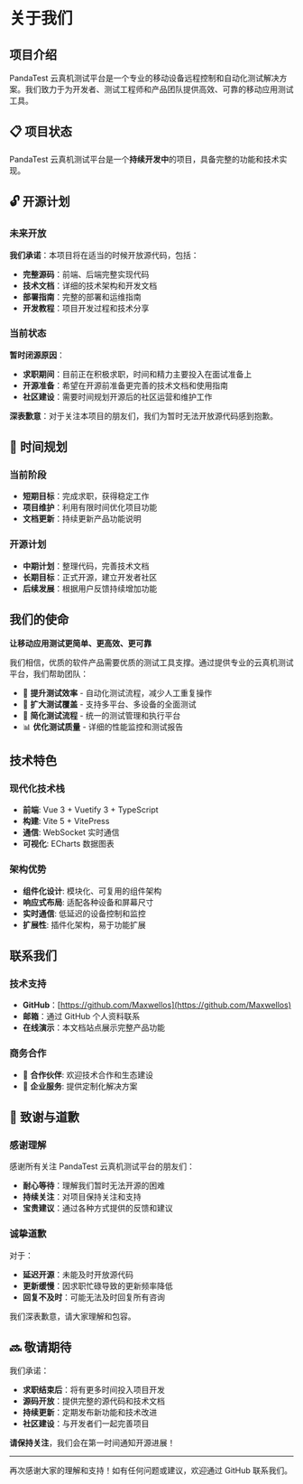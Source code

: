 # 关于我们

## 项目介绍

PandaTest 云真机测试平台是一个专业的移动设备远程控制和自动化测试解决方案。我们致力于为开发者、测试工程师和产品团队提供高效、可靠的移动应用测试工具。

## 📋 项目状态

PandaTest 云真机测试平台是一个**持续开发中**的项目，具备完整的功能和技术实现。

## 🔓 开源计划

### 未来开放

**我们承诺**：本项目将在适当的时候开放源代码，包括：

- **完整源码**：前端、后端完整实现代码
- **技术文档**：详细的技术架构和开发文档
- **部署指南**：完整的部署和运维指南
- **开发教程**：项目开发过程和技术分享

### 当前状态

**暂时闭源原因**：

- **求职期间**：目前正在积极求职，时间和精力主要投入在面试准备上
- **开源准备**：希望在开源前准备更完善的技术文档和使用指南
- **社区建设**：需要时间规划开源后的社区运营和维护工作

**深表歉意**：对于关注本项目的朋友们，我们为暂时无法开放源代码感到抱歉。

## 📅 时间规划

### 当前阶段

- **短期目标**：完成求职，获得稳定工作
- **项目维护**：利用有限时间优化项目功能
- **文档更新**：持续更新产品功能说明

### 开源计划

- **中期计划**：整理代码，完善技术文档
- **长期目标**：正式开源，建立开发者社区
- **后续发展**：根据用户反馈持续增加功能

## 我们的使命

**让移动应用测试更简单、更高效、更可靠**

我们相信，优质的软件产品需要优质的测试工具支撑。通过提供专业的云真机测试平台，我们帮助团队：

- 🎯 **提升测试效率** - 自动化测试流程，减少人工重复操作
- 📱 **扩大测试覆盖** - 支持多平台、多设备的全面测试
- 🔧 **简化测试流程** - 统一的测试管理和执行平台
- 📊 **优化测试质量** - 详细的性能监控和测试报告

## 技术特色

### 现代化技术栈
- **前端**: Vue 3 + Vuetify 3 + TypeScript
- **构建**: Vite 5 + VitePress
- **通信**: WebSocket 实时通信
- **可视化**: ECharts 数据图表

### 架构优势
- **组件化设计**: 模块化、可复用的组件架构
- **响应式布局**: 适配各种设备和屏幕尺寸
- **实时通信**: 低延迟的设备控制和监控
- **扩展性**: 插件化架构，易于功能扩展

## 联系我们

### 技术支持
- **GitHub**：[https://github.com/Maxwellos](https://github.com/Maxwellos)
- **邮箱**：通过 GitHub 个人资料联系
- **在线演示**：本文档站点展示完整产品功能

### 商务合作
- 🤝 **合作伙伴**: 欢迎技术合作和生态建设
- 🏢 **企业服务**: 提供定制化解决方案

## 🙏 致谢与道歉

### 感谢理解

感谢所有关注 PandaTest 云真机测试平台的朋友们：

- **耐心等待**：理解我们暂时无法开源的困难
- **持续关注**：对项目保持关注和支持
- **宝贵建议**：通过各种方式提供的反馈和建议

### 诚挚道歉

对于：
- **延迟开源**：未能及时开放源代码
- **更新缓慢**：因求职忙碌导致的更新频率降低
- **回复不及时**：可能无法及时回复所有咨询

我们深表歉意，请大家理解和包容。

## 🔜 敬请期待

我们承诺：

- **求职结束后**：将有更多时间投入项目开发
- **源码开放**：提供完整的源代码和技术文档
- **持续更新**：定期发布新功能和技术改进
- **社区建设**：与开发者们一起完善项目

**请保持关注**，我们会在第一时间通知开源进展！

---

再次感谢大家的理解和支持！如有任何问题或建议，欢迎通过 GitHub 联系我们。 